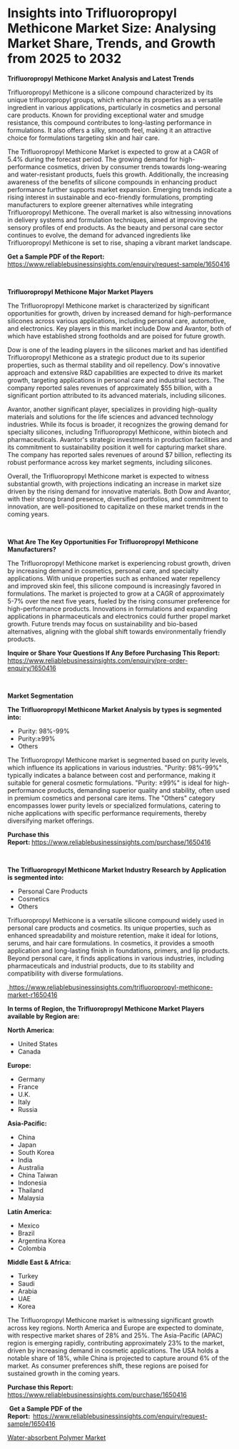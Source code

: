 <p><h1>Insights into Trifluoropropyl Methicone Market Size: Analysing Market Share, Trends, and Growth from 2025 to 2032</h1></p><p><strong>Trifluoropropyl Methicone Market Analysis and Latest Trends</strong></p>
<p><p>Trifluoropropyl Methicone is a silicone compound characterized by its unique trifluoropropyl groups, which enhance its properties as a versatile ingredient in various applications, particularly in cosmetics and personal care products. Known for providing exceptional water and smudge resistance, this compound contributes to long-lasting performance in formulations. It also offers a silky, smooth feel, making it an attractive choice for formulations targeting skin and hair care.</p><p>The Trifluoropropyl Methicone Market is expected to grow at a CAGR of 5.4% during the forecast period. The growing demand for high-performance cosmetics, driven by consumer trends towards long-wearing and water-resistant products, fuels this growth. Additionally, the increasing awareness of the benefits of silicone compounds in enhancing product performance further supports market expansion. Emerging trends indicate a rising interest in sustainable and eco-friendly formulations, prompting manufacturers to explore greener alternatives while integrating Trifluoropropyl Methicone. The overall market is also witnessing innovations in delivery systems and formulation techniques, aimed at improving the sensory profiles of end products. As the beauty and personal care sector continues to evolve, the demand for advanced ingredients like Trifluoropropyl Methicone is set to rise, shaping a vibrant market landscape.</p></p>
<p><strong>Get a Sample PDF of the Report:&nbsp;</strong> <a href="https://www.reliablebusinessinsights.com/enquiry/request-sample/1650416?utm_campaign=2953&utm_medium=2&utm_source=Github&utm_content=ia&utm_term=23032025&utm_id=trifluoropropyl-methicone">https://www.reliablebusinessinsights.com/enquiry/request-sample/1650416</a></p>
<p>&nbsp;</p>
<p><strong>Trifluoropropyl Methicone Major Market Players</strong></p>
<p><p>The Trifluoropropyl Methicone market is characterized by significant opportunities for growth, driven by increased demand for high-performance silicones across various applications, including personal care, automotive, and electronics. Key players in this market include Dow and Avantor, both of which have established strong footholds and are poised for future growth.</p><p>Dow is one of the leading players in the silicones market and has identified Trifluoropropyl Methicone as a strategic product due to its superior properties, such as thermal stability and oil repellency. Dow's innovative approach and extensive R&D capabilities are expected to drive its market growth, targeting applications in personal care and industrial sectors. The company reported sales revenues of approximately $55 billion, with a significant portion attributed to its advanced materials, including silicones.</p><p>Avantor, another significant player, specializes in providing high-quality materials and solutions for the life sciences and advanced technology industries. While its focus is broader, it recognizes the growing demand for specialty silicones, including Trifluoropropyl Methicone, within biotech and pharmaceuticals. Avantor's strategic investments in production facilities and its commitment to sustainability position it well for capturing market share. The company has reported sales revenues of around $7 billion, reflecting its robust performance across key market segments, including silicones.</p><p>Overall, the Trifluoropropyl Methicone market is expected to witness substantial growth, with projections indicating an increase in market size driven by the rising demand for innovative materials. Both Dow and Avantor, with their strong brand presence, diversified portfolios, and commitment to innovation, are well-positioned to capitalize on these market trends in the coming years.</p></p>
<p>&nbsp;</p>
<p><strong>What Are The Key Opportunities For Trifluoropropyl Methicone Manufacturers?</strong></p>
<p><p>The Trifluoropropyl Methicone market is experiencing robust growth, driven by increasing demand in cosmetics, personal care, and specialty applications. With unique properties such as enhanced water repellency and improved skin feel, this silicone compound is increasingly favored in formulations. The market is projected to grow at a CAGR of approximately 5-7% over the next five years, fueled by the rising consumer preference for high-performance products. Innovations in formulations and expanding applications in pharmaceuticals and electronics could further propel market growth. Future trends may focus on sustainability and bio-based alternatives, aligning with the global shift towards environmentally friendly products.</p></p>
<p><strong>Inquire or Share Your Questions If Any Before Purchasing This Report:</strong> <a href="https://www.reliablebusinessinsights.com/enquiry/pre-order-enquiry/1650416?utm_campaign=2953&utm_medium=2&utm_source=Github&utm_content=ia&utm_term=23032025&utm_id=trifluoropropyl-methicone">https://www.reliablebusinessinsights.com/enquiry/pre-order-enquiry/1650416</a></p>
<p>&nbsp;</p>
<p><strong>Market Segmentation</strong></p>
<p><strong>The Trifluoropropyl Methicone Market Analysis by types is segmented into:</strong></p>
<p><ul><li>Purity: 98%-99%</li><li>Purity:≥99%</li><li>Others</li></ul></p>
<p><p>The Trifluoropropyl Methicone market is segmented based on purity levels, which influence its applications in various industries. "Purity: 98%-99%" typically indicates a balance between cost and performance, making it suitable for general cosmetic formulations. "Purity: ≥99%" is ideal for high-performance products, demanding superior quality and stability, often used in premium cosmetics and personal care items. The "Others" category encompasses lower purity levels or specialized formulations, catering to niche applications with specific performance requirements, thereby diversifying market offerings.</p></p>
<p><strong>Purchase this Report:&nbsp;</strong><a href="https://www.reliablebusinessinsights.com/purchase/1650416?utm_campaign=2953&utm_medium=2&utm_source=Github&utm_content=ia&utm_term=23032025&utm_id=trifluoropropyl-methicone">https://www.reliablebusinessinsights.com/purchase/1650416</a></p>
<p>&nbsp;</p>
<p><strong>The Trifluoropropyl Methicone Market Industry Research by Application is segmented into:</strong></p>
<p><ul><li>Personal Care Products</li><li>Cosmetics</li><li>Others</li></ul></p>
<p><p>Trifluoropropyl Methicone is a versatile silicone compound widely used in personal care products and cosmetics. Its unique properties, such as enhanced spreadability and moisture retention, make it ideal for lotions, serums, and hair care formulations. In cosmetics, it provides a smooth application and long-lasting finish in foundations, primers, and lip products. Beyond personal care, it finds applications in various industries, including pharmaceuticals and industrial products, due to its stability and compatibility with diverse formulations.</p></p>
<p><a href="https://www.reliablebusinessinsights.com/trifluoropropyl-methicone-market-r1650416?utm_campaign=2953&utm_medium=2&utm_source=Github&utm_content=ia&utm_term=23032025&utm_id=trifluoropropyl-methicone">&nbsp;https://www.reliablebusinessinsights.com/trifluoropropyl-methicone-market-r1650416</a></p>
<p><strong>In terms of Region, the Trifluoropropyl Methicone Market Players available by Region are:</strong></p>
<p>
    <p> <strong> North America: </strong>
        <ul>
            <li>United States</li>
            <li>Canada</li>
        </ul>
        </p> 
    <p> <strong> Europe: </strong>
        <ul>
            <li>Germany</li>
            <li>France</li>
            <li>U.K.</li>
            <li>Italy</li>
            <li>Russia</li>
        </ul>
        </p> 
    <p> <strong> Asia-Pacific: </strong>
        <ul>
            <li>China</li>
            <li>Japan</li>
            <li>South Korea</li>
            <li>India</li>
            <li>Australia</li>
            <li>China Taiwan</li>
            <li>Indonesia</li>
            <li>Thailand</li>
            <li>Malaysia</li>
        </ul>
        </p> 
    <p> <strong> Latin America: </strong>
        <ul>
            <li>Mexico</li>
            <li>Brazil</li>
            <li>Argentina Korea</li>
            <li>Colombia</li>
        </ul>
        </p> 
    <p> <strong> Middle East & Africa: </strong>
        <ul>
            <li>Turkey</li>
            <li>Saudi</li>
            <li>Arabia</li>
            <li>UAE</li>
            <li>Korea</li>
        </ul>
    </p>
    </p>
<p><p>The Trifluoropropyl Methicone market is witnessing significant growth across key regions. North America and Europe are expected to dominate, with respective market shares of 28% and 25%. The Asia-Pacific (APAC) region is emerging rapidly, contributing approximately 23% to the market, driven by increasing demand in cosmetic applications. The USA holds a notable share of 18%, while China is projected to capture around 6% of the market. As consumer preferences shift, these regions are poised for sustained growth in the coming years.</p></p>
<p><strong>Purchase this Report: </strong><a href="https://www.reliablebusinessinsights.com/purchase/1650416?utm_campaign=2953&utm_medium=2&utm_source=Github&utm_content=ia&utm_term=23032025&utm_id=trifluoropropyl-methicone">https://www.reliablebusinessinsights.com/purchase/1650416</a></p>
<p>&nbsp;<strong>Get a Sample PDF of the Report:&nbsp;&nbsp;</strong><a href="https://www.reliablebusinessinsights.com/enquiry/request-sample/1650416?utm_campaign=2953&utm_medium=2&utm_source=Github&utm_content=ia&utm_term=23032025&utm_id=trifluoropropyl-methicone">https://www.reliablebusinessinsights.com/enquiry/request-sample/1650416</a></p>
<p><strong></strong></p>
<p><p><a href="https://github.com/paljuhubeyde/Market-Research-Report-List-1/blob/main/water-absorbent-polymer-market.md?utm_campaign=2953&utm_medium=2&utm_source=Github&utm_content=ia&utm_term=23032025&utm_id=trifluoropropyl-methicone">Water-absorbent Polymer Market</a></p></p>